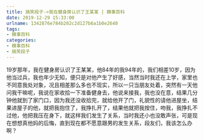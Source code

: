 ```yaml
---
title: 搞笑段子->我在健身房认识了王某某 | 糗事百科
date: 2019-12-29 15:33:00
urlname: 1342876e784b202c2d127b6a1b0e2640
tags: 
- 糗事百科
categories:
- 糗事百科
- 搞笑段子
---
```

19岁那年，我在健身房认识了王某某，他84年的我94年的，我们相差10岁，因为他当过兵，我也年少无知，便只是对他产生了好感，当然当时我还在上学，家里也不同意我处对象，况且相差那么多也不现实，所以一只当朋友处着，突然有一天他问我干嘛呢，我说在家收拾一下准备健身去，他说来接我，我也没在意，结果几分钟他就到了家门口，因为我还没收拾完，就给他开了门，礼貌性的请他进屋坐，结果进屋子的他，就把我抱住了，我挣扎开了，结果他就把我按住，吻我，我挣扎不过他，他把我压在身下，就这样我们发生了关系，当时我还小也没敢声张，可是现在想想真他妈的后悔，直到现在都不愿意跟男的发生关系，段友们，我该怎么办啊？


